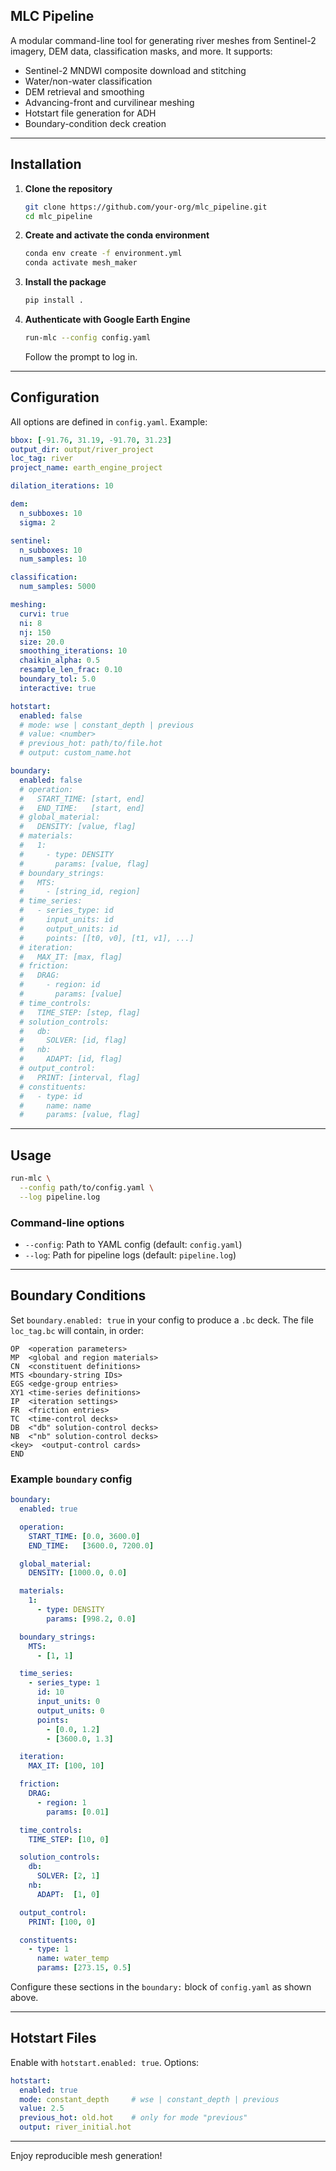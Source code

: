 ## MLC Pipeline

A modular command-line tool for generating river meshes from Sentinel-2 imagery, DEM data, classification masks, and more. It supports:

* Sentinel-2 MNDWI composite download and stitching
* Water/non-water classification
* DEM retrieval and smoothing
* Advancing-front and curvilinear meshing
* Hotstart file generation for ADH
* Boundary-condition deck creation

---

## Installation

1. **Clone the repository**

   ```bash
   git clone https://github.com/your-org/mlc_pipeline.git
   cd mlc_pipeline
   ```
2. **Create and activate the conda environment**

   ```bash
   conda env create -f environment.yml
   conda activate mesh_maker
   ```
3. **Install the package**

   ```bash
   pip install .
   ```
4. **Authenticate with Google Earth Engine**

   ```bash
   run-mlc --config config.yaml
   ```

   Follow the prompt to log in.

---

## Configuration

All options are defined in `config.yaml`. Example:

```yaml
bbox: [-91.76, 31.19, -91.70, 31.23]
output_dir: output/river_project
loc_tag: river
project_name: earth_engine_project

dilation_iterations: 10

dem:
  n_subboxes: 10
  sigma: 2

sentinel:
  n_subboxes: 10
  num_samples: 10

classification:
  num_samples: 5000

meshing:
  curvi: true
  ni: 8
  nj: 150
  size: 20.0
  smoothing_iterations: 10
  chaikin_alpha: 0.5
  resample_len_frac: 0.10
  boundary_tol: 5.0
  interactive: true

hotstart:
  enabled: false
  # mode: wse | constant_depth | previous
  # value: <number>
  # previous_hot: path/to/file.hot
  # output: custom_name.hot

boundary:
  enabled: false
  # operation:
  #   START_TIME: [start, end]
  #   END_TIME:   [start, end]
  # global_material:
  #   DENSITY: [value, flag]
  # materials:
  #   1:
  #     - type: DENSITY
  #       params: [value, flag]
  # boundary_strings:
  #   MTS:
  #     - [string_id, region]
  # time_series:
  #   - series_type: id
  #     input_units: id
  #     output_units: id
  #     points: [[t0, v0], [t1, v1], ...]
  # iteration:
  #   MAX_IT: [max, flag]
  # friction:
  #   DRAG:
  #     - region: id
  #       params: [value]
  # time_controls:
  #   TIME_STEP: [step, flag]
  # solution_controls:
  #   db:
  #     SOLVER: [id, flag]
  #   nb:
  #     ADAPT: [id, flag]
  # output_control:
  #   PRINT: [interval, flag]
  # constituents:
  #   - type: id
  #     name: name
  #     params: [value, flag]
```

---

## Usage

```bash
run-mlc \
  --config path/to/config.yaml \
  --log pipeline.log
```

### Command-line options

* `--config`: Path to YAML config (default: `config.yaml`)
* `--log`: Path for pipeline logs (default: `pipeline.log`)

---

## Boundary Conditions

Set `boundary.enabled: true` in your config to produce a `.bc` deck. The file `loc_tag.bc` will contain, in order:

```
OP  <operation parameters>
MP  <global and region materials>
CN  <constituent definitions>
MTS <boundary-string IDs>
EGS <edge-group entries>
XY1 <time-series definitions>
IP  <iteration settings>
FR  <friction entries>
TC  <time-control decks>
DB  <"db" solution-control decks>
NB  <"nb" solution-control decks>
<key>  <output-control cards>
END
```

### Example `boundary` config

```yaml
boundary:
  enabled: true

  operation:
    START_TIME: [0.0, 3600.0]
    END_TIME:   [3600.0, 7200.0]

  global_material:
    DENSITY: [1000.0, 0.0]

  materials:
    1:
      - type: DENSITY
        params: [998.2, 0.0]

  boundary_strings:
    MTS:
      - [1, 1]

  time_series:
    - series_type: 1
      id: 10
      input_units: 0
      output_units: 0
      points:
        - [0.0, 1.2]
        - [3600.0, 1.3]

  iteration:
    MAX_IT: [100, 10]

  friction:
    DRAG:
      - region: 1
        params: [0.01]

  time_controls:
    TIME_STEP: [10, 0]

  solution_controls:
    db:
      SOLVER: [2, 1]
    nb:
      ADAPT:  [1, 0]

  output_control:
    PRINT: [100, 0]

  constituents:
    - type: 1
      name: water_temp
      params: [273.15, 0.5]
```

Configure these sections in the `boundary:` block of `config.yaml` as shown above.

---

## Hotstart Files

Enable with `hotstart.enabled: true`. Options:

```yaml
hotstart:
  enabled: true
  mode: constant_depth     # wse | constant_depth | previous
  value: 2.5
  previous_hot: old.hot    # only for mode "previous"
  output: river_initial.hot
```
---

Enjoy reproducible mesh generation!

